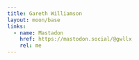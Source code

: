 ```yaml
---
title: Gareth Williamson
layout: moon/base
links:
  - name: Mastadon
    href: https://mastodon.social/@gwllx
    rel: me
---
```

